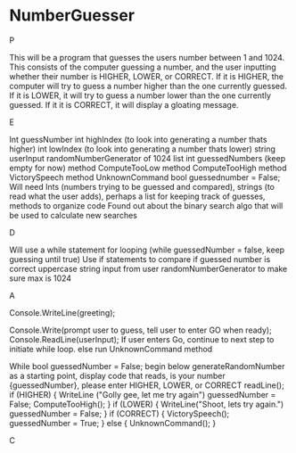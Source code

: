 # NumberGuesser


P

This will be a program that guesses the users number between 1 and 1024. This consists of the computer guessing a number, and the user inputting whether their number is HIGHER, LOWER, or CORRECT. If it is HIGHER, the computer will try to guess a number higher than the one currently guessed. If it is LOWER, it will try to guess a number lower than the one currently guessed. If it it is CORRECT, it will display a gloating message. 

E

Int guessNumber
int highIndex (to look into generating a number thats higher)
int lowIndex  (to look into generating a number thats lower)
string userInput
randomNumberGenerator of 1024
list int guessedNumbers (keep empty for now)
method ComputeTooLow
method ComputeTooHigh
method VictorySpeech
method UnknownCommand 
bool guessednumber = False; 
Will need Ints (numbers trying to be guessed and compared), strings (to read what the user adds), perhaps a list for keeping track of guesses, methods to organize code 
Found out about the binary search algo that will be used to calculate new searches

D

Will use a while statement for looping (while guessedNumber = false, keep guessing until true)
Use if statements to compare if guessed number is correct
uppercase string input from user
randomNumberGenerator to make sure max is 1024

A

Console.WriteLine(greeting);

Console.Write(prompt user to guess, tell user to enter GO when ready);
Console.ReadLine(userInput);
    If user enters Go, continue to next step to initiate while loop. else run UnknownCommand method

While bool guessedNumber = False; begin below
    generateRandomNumber as a starting point, display code that reads, is your number {guessedNumber}, please enter HIGHER, LOWER, or CORRECT
    readLine();
        if (HIGHER)
        {
            WriteLine ("Golly gee, let me try again")
            guessedNumber = False;
            ComputeTooHigh();
        }
        if (LOWER)
        {
            WriteLine("Shoot, lets try again.")
            guessedNumber = False;
        }
        if (CORRECT)
        {
            VictorySpeech();
            guessedNumber = True;
        }
        else
        {
            UnknownCommand();
        }

C